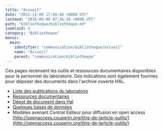 ```yaml
---
title: "Accueil"
date: "2011-11-09 17:49:40 +0000 UTC"
lastmod: "2016-09-09 07:26:38 +0000 UTC"
path: "bibliotheque/bibliotheque.md"
joomlaid: 6
category: "Bibliotheque"
menus:
  main:
    identifier: "communication/bibliotheque/accueil"
    name: "Accueil"
    parent: "communication/bibliotheque"
---
```

Ces pages recensent les outils et ressources documentaires disponibles pour le personnel du laboratoire. Des indications sont également fournies pour déposer des documents dans l'archive ouverte HAL.

*   [Liste des publications du laboratoire](http://hal.in2p3.fr/SUBATECH/fr/)
*   [](http://hal.in2p3.fr/SUBATECH/fr/)[Ressources documentaires](bibliotheque/ressources-documentaires.md)
*   [](bibliotheque/ressources-documentaires.md)[Dépot de document dans Hal](bibliotheque/depothal.md)
*   [Quelques bases de données](bibliotheque/bases-de-donnees.md)
*   Modèles avenant Contrat Editeur pour diffusion en open access [http://openaccess.couperin.org/titre-de-larticle-outils/](http://openaccess.couperin.org/titre-de-larticle-outils/)

